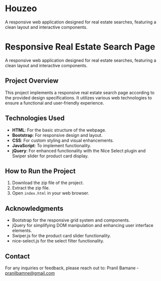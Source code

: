 # Houzeo
A responsive web application designed for real estate searches, featuring a clean layout and interactive components.
# Responsive Real Estate Search Page

A responsive web application designed for real estate searches, featuring a clean layout and interactive components.

## Project Overview

This project implements a responsive real estate search page according to the provided design specifications. It utilizes various web technologies to ensure a functional and user-friendly experience.

## Technologies Used

- **HTML**: For the basic structure of the webpage.
- **Bootstrap**: For responsive design and layout.
- **CSS**: For custom styling and visual enhancements.
- **JavaScript**: To implement functionality.
- **jQuery**: For enhanced functionality with the Nice Select plugin and Swiper slider for product card display.

## How to Run the Project

1. Download the zip file of the project.
2. Extract the zip file.
3. Open `index.html` in your web browser.

## Acknowledgments

- Bootstrap for the responsive grid system and components.
- jQuery for simplifying DOM manipulation and enhancing user interface elements.
- Swiper.js for the product card slider functionality.
- nice-select.js for the select filter functionality.

## Contact

For any inquiries or feedback, please reach out to:
Pranil Bamane - [pranilbamne@gmail.com](mailto:pranilbamne@gmail.com)

